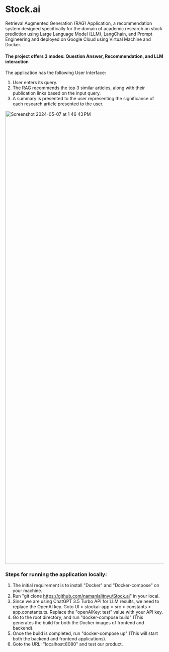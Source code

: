 # Stock.ai
Retrieval Augmented Generation (RAG) Application, a recommendation system designed specifically for the domain of academic research on stock prediction using Large Language Model (LLM), LangChain, and Prompt Engineering and deployed on Google Cloud using Virtual Machine and Docker.

#### The project offers 3 modes: Question Answer, Recommendation, and LLM interaction
The application has the following User Interface:
1. User enters its query.
2. The RAG recommends the top 3 similar articles, along with their publication links based on the input query.
3. A summary is presented to the user representing the significance of each research article presented to the user.

<img width="1440" alt="Screenshot 2024-05-07 at 1 46 43 PM" src="https://github.com/namanlalitnyu/Stockmarket.ai/assets/149608140/1d5cb5a8-7090-4551-b56b-d2ab5836bc62">


### Steps for running the application locally:
1. The initial requirement is to install "Docker" and "Docker-compose" on your machine.
2. Run "git clone https://github.com/namanlalitnyu/Stock.ai" in your local.
3. Since we are using ChatGPT 3.5 Turbo API for LLM results, we need to replace the OpenAI key. Goto UI > stockai-app > src > constants > app.constants.ts. Replace the "openAIKey: test" value with your API key.
4. Go to the root directory, and run "docker-compose build" (This generates the build for both the Docker images of frontend and backend).
5. Once the build is completed, run "docker-compose up" (This will start both the backend and frontend applications).
6. Goto the URL: "localhost:8080" and test our product.


